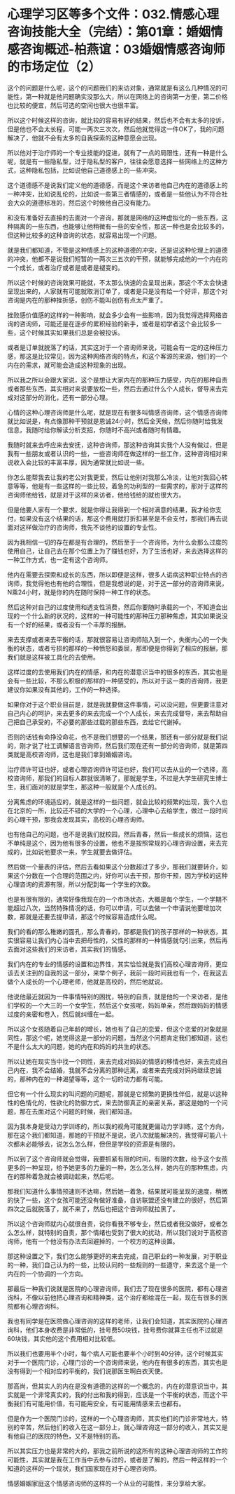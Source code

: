 # 心理学习区等多个文件：032.情感心理咨询技能大全（完结）：第01章：婚姻情感咨询概述-柏燕谊：03婚姻情感咨询师的市场定位（2）

这个的问题是什么呢，这个的问题我们的来访对象，通常就是有这么几种情况的可能性，第一种就是他问题确实没那么大，所以在网络上的咨询第一方便，第二价格也比较的便宜，然后可选的空间也很大也很丰富。

所以这个时候这样的咨询，就比较的容易有好的结果，然后也不会有太多的投诉，但是他也不会太长程，可能一两次三次次，然后他就觉得这一件OK了，我的问题解决了，他就不会有太多的自我探索的这种意愿会出现。

所以他对于治疗师的一个专业技能的促进，就有了一点的局限性，还有一种是什么呢，就是有一些隐私型，过于隐私型的客户，往往会愿意选择一些网络上的这种方式，这种隐私包括，比如说他自己道德感上的一些冲突。

这个道德感不是说我们定义他的道德感，而是这个来访者他自己内在的道德感上的一种冲突，比如说乱伦的，比如说一些第三者情感的，或者是一些他认为不符合社会大众的道德标准的，然后这个时候他自己没有能力。

和没有准备好去直接的去面对一个咨询，那就是网络的这种虚拟化的一些东西，这种隔离的一些东西，也能够让他稍微有一些的安全性，那这一种也是会比较多的，但这种比较多的这种咨询的状态，就容易出现一个问题。

就是我们都知道，不管是这种情感上的这种道德的冲突，还是说这种伦理上的道德的冲突，他都不是说我们短暂的一两次三五次的干预，就能够完成他的一个内在的一个成长，或者治疗或者是或者是褪变的。

所以这个时候的咨询效果可能就，不太那么快速的会呈现出来，那这个不太会快速呈现出来的，人家就有可能就取消订单了，或者是只是没有给一个好评，那这个对咨询是内在的那种挫折感，创伤不能叫创伤有点太严重了。

挫败感价值感的这样的一种影响，就会多少会有一些影响，因为我觉得选择网络咨询的咨询师，可能还是在逐步的累积经验的新手，或者是初学者这个会比较多一些，这个时候其实如果我们总是会被投诉。

或者是订单就脱落了的话，其实这对于一个咨询师来说，可能会有一定的这种压力感，那这是比较常见，因为这种网络咨询的特点，和这个客源的来源，他们的一个内在的需求，就可能会造成这种现象的出现。

所以我之所以会跟大家说，这个是想让大家内在的那种压力感受，内在的那种自责或者那些东西，其实相对来说要放松一些，然后去通过什么个人成长，督导来去完成对这部分的消化，还有一部分心理。

心情的这种心理咨询师是什么呢，就是现在有很多叫情感咨询师，这个情感咨询师就比如说是，有点像那种干预就是恩诚24小时，然后全天候，然后你随时给我发信息，我随时给你解读分析支招，你随时不高兴或者随时有情趣。

我随时就来去呼应来去安抚，这种咨询师，那这种咨询其实我个人没有做过，但是我有一些朋友或者认识的一些，一些咨询师在做这样的一些工作，这种咨询相对来说收入会比较的丰富丰厚，因为通常就比如说一些。

你怎么能帮我去让我的老公对我更爱，然后让他别对我那么冷淡，让他对我回心转意等等，他是有一些这样的一些比较，着急的功利型的一些需求的，那对于这样的咨询师他给钱，就是对于这样的来访者，他给钱给的就也很大方。

但是他要人家有一个要求，就是你得让我得到一个相对满意的结果，我才给你支付，如果没有这个结果的话，那这个费用就打折扣甚至是不会支付，那我们再去说面对这样做治疗的咨询师，我先不谈他的设置的专业性。

因为我相信一切的存在都是有合理的，然后至于一个咨询师，为什么会那么过度的使用自己，让自己去在那个位置上为了赚钱也好，为了生活也好，来去选择这样的一种工作方式，也一定有这个咨询师。

他内在需要去探索和成长的东西，所以即便是这样，很多人诟病这种职业特点的咨询师，我觉得他也有他的合理性，但是我想说的是，对于这一部分的咨询师来说，N乘24小时，就是你的内在随时保持一种工作的状态。

然后这种对自己的过度使用和透支性消费，然后你要随时承载的一个，不知道会出现的一个什么新的状况的，这样的一种可能性的那种压力那种焦虑，其实如果说没有一个好的结果，或者没有一个丰厚的报酬。

来去支撑或者来去平衡的话，那就很容易让咨询师陷入到一个，失衡内心的一个失衡的状态，或者亏损的那样的一种愤怒和委屈，那即便是你得到了相应的报酬，那我们就是这样被工具化的去使用。

这样过度的去使用我们内在的情感，和内在的潜意识当中的很多的东西，其实也是会有一些比较，不那么积极的那样的一种感受的，所以对于这一类的咨询师，我更建议你如果没有其他的，工作的一种选择。

如果你对于这个职业目前是，就是我就要做这件事情，可以没问题，但更要注意对自己内心的呵护，来去更多的来去完成一个个人成长，来去完成督导，来去帮助自己把自己承受的，不必要的那些过载的那些东西，去给它代谢掉。

否则的话钱有命挣没命花，也不是我们想要的一个结果，那还有一部分就是我们说的，刚才说了社工调解语言咨询师，然后我们现在还有一部分的咨询师，就是第四类就是高校咨询师，这也是我们拿到婚姻咨询。

治疗师许可证也好，或者心理咨询师许可证也好，我们可以去从业的一个选择，高校咨询师，那我们的目标人群就很清晰了，那就是学生，不过是大学生研究生博士生，我们面对的就是学生，那这种一般就是个人成长的。

分离焦虑的环境适应的，就是这样的一些问题，就会比较的频繁的出现，我个人也在北京的一所，比较还不错的大学的一个心理，心理中心去给学生，做过一段时间的心理干预，那我会发现其实，高校的心理咨询师。

也有他自己的问题，也不是说我们就校园，然后青春，然后一些成长的烦恼，这也不单纯是这个，因为他有很多的设置，他也不是按照常规的心理咨询设置，来去完成的，比如说他要求一来，学生就要去做评估。

然后做一个量表的评估，然后去看如果这个分数超过了多少，那我们就要转介，如果这个分数在一个合理的范围之内，好你可以去干预，那你干预，因为学校的这种心理咨询的资源有限，所以分配到每一个学生的次数。

也是有很有限的，通常好像我现在的一个市场状态，大概是每个学生，一个学期不能超过八次，当然特殊情况的话，你可以申请，可以去做一个申请说他要增加次数，那就是还要去提申请，那这个时候容易造成什么呢。

我们的看的那么稚嫩的面孔，那么青春的，那都是我们的孩子那样的一种状态，其实很容易让我们内心当中去把母性的，父性的那样的一种情感就勾引出来，然后再去面对这些我们的来访者，其实我们的情感。

我们内在的专业的情感的设置和边界性，其实恰恰就是我们高校心理咨询师，更应该去关注到的自我的这一部分，来举个例子，我前一段时间我也有一个，在我这去做个人成长的一个心理老师，他就是高校的，然后他就说。

他说他最近就因为一件事情特别的困扰，特别的自责，就是他的一个来访者，是他们学校的一个大三的一个女学生，然后这个女孩呢，妈妈单亲，然后跟妈妈的情感过度的亲密和卷入，然后就纠缠在一起。

所以这个女孩随着自己年龄的增长，她也有了自己的恋爱，但这个恋爱的对象就是同性，那这个呢，她觉得这是一部分的问题，当然这个问题肯定我们都知道，这也不是什么太大的问题，她的内在和妈妈的共生的状态。

所以让她在现实当中找一个同性，来去完成对妈妈的情感的移情也好，来去完成自己内在，我不会结婚，我就不会分离的那种远离，或者来去完成对妈妈继续忠诚的，那种内在的一种渴望等等，这个一切的动力都有可能。

但它有一个什么现实的叫问题的问题呢，那就是它频繁的更换性伴侣，就是以这种性的色情化的，性欲化的防御方式，来去防御真正的亲密关系，那这是她的一个问题，那在去面对这个问题的时候，我们都知道。

因为我本身是受动力学训练的，所以我的视角可能就更偏动力学训练，这个方向，那在这个我们都知道，那她的干预就不是说，说八次就能解决的，我觉得可能八十次都未必能够去，说怎么怎么样，但但是学校的资源是有限的。

所以到了这个咨询师就会觉得，我要抓紧有限的时间，有限的次数，给予这个女孩更多的一种呈现，给予她更多的力量的一种，怎么怎么样，她内在的那种焦虑，内在的那种着急就会被调动起来，然后呢。

那我们知道什么事情预速则不达嘛，然后她一着急，结果就可能呈现的速度，稍微的快了一些，这个女孩可能还没有做好准备，自访联盟还没有建立的很好，然后第四次之后就脱落了，就不来了，然后也把这个咨询师就拉黑了。

所以这个咨询师就内心就很自责，说你看我不够专业，然后或者我没做好，或者怎么怎么样，就特别的自责，那个情绪也受到了很大的扰动，所以我们说对于高校咨询师，他有一个他没有办法去回避掉的，一个校方的这种设置。

那这种设置之下，我们怎么能够更好的来去完成，自己职业的一种发展，对于职业的一种，我们自己认为的一些，比较认同的一些规则的一些遵守，来去这个是一个内在的一个协调的一个方向。

那最后一种我们说就是医院的心理咨询师，我们去了现在很多的医院，都有心理咨询科，不像以前他把心理咨询和精神类，这个治疗都给混在一起，现在有很多的医院都有心理咨询科。

我也有同学是在医院做心理咨询的这样的老师，让我们会知道，其实医院的心理咨询科，他们本身收费是非常低的，挂号费50块钱，挂号费你就算主任也不过就是60块钱，其实他的这个费用相对比较低。

所以我们也要用半个小时，每个病人可能也要半个小时到40分钟，这个时候其实对于一个医院门诊，心理门诊的一个咨询师来说，他内在有很多的东西，其实也是没有得到一个相对应的平衡的，我们说那医生啊白衣天使。

那高尚，但其实人的内在是没有道德的这样的一个概念的，内在的潜意识当中，其实就是一个非常真实的，我的付出和我的得到，应该是一个平衡的状态，而这个平衡我们有可能用价值，有可能用安全，有可能用情感来去也都有。

但是作为一个医院门诊的，这样的一个心理咨询师，其实他们的门诊非常地大，特别的辛苦，然后他们的收入在这一部分上，就心理咨询这一部分的收入，其实又是有他自己的医院的特色，又不是特别的高。

所以其实压力也是非常的大的，那我之前所说的这所有的这种心理咨询师的工作的可能性，其实就是我在工作当中去参与过的，或者是了解的，然后一种这样的一个知道的这样的一个现状，我们国家现在对于心理咨询师。

情感婚姻家庭这个情感咨询师的这样的一个从业的可能性，来分享给大家。